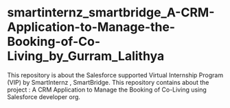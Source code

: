 # smartinternz_smartbridge_A-CRM-Application-to-Manage-the-Booking-of-Co-Living_by_Gurram_Lalithya
This repository is about the Salesforce supported Virtual Internship Program (VIP) by SmartInternz , SmartBridge. This repository contains about the project : A CRM Application to Manage the Booking of Co-Living using Salesforce developer org.
